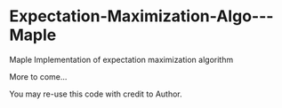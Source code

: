 # Expectation-Maximization-Algo---Maple
Maple Implementation of expectation maximization algorithm 

More to come...

You may re-use this code with credit to Author.
